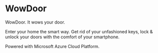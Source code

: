 # WowDoor
WowDoor. It wows your door.

Enter your home the smart way. Get rid of your unfashioned keys, lock & unlock your doors with the comfort of your smartphone.

Powered with Microsoft Azure Cloud Platform.
